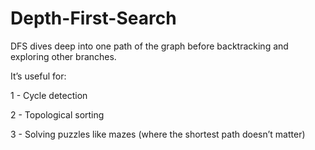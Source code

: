 # Depth-First-Search

DFS dives deep into one path of the graph before backtracking and exploring other branches.

It’s useful for:

1 - Cycle detection

2 - Topological sorting

3 - Solving puzzles like mazes (where the shortest path doesn’t matter)
